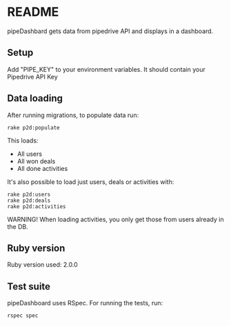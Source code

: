 # README

pipeDashbard gets data from pipedrive API and displays in a dashboard.

## Setup

Add "PIPE_KEY" to your environment variables. It should contain your Pipedrive API Key

## Data loading

After running migrations, to populate data run:

```
rake p2d:populate
```

This loads:
* All users
* All won deals
* All done activities

It's also possible to load just users, deals or activities with:

```
rake p2d:users
rake p2d:deals
rake p2d:activities
```

WARNING! When loading activities, you only get those from users already in the DB.

## Ruby version

Ruby version used: 2.0.0

## Test suite

pipeDashboard uses RSpec. For running the tests, run:

```
rspec spec
```
